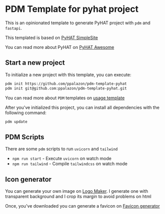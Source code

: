 # PDM Template for pyhat project

This is an opinionated template to generate PyHAT project with `pdm` and `fastapi`.

This templated is based on [PyHAT SimpleSite](https://github.com/rainmana/PyHAT-SimpleSite)

You can read more about PyHAT on [PyHAT Awesome](https://github.com/PyHAT-stack/awesome-python-htmx)

## Start a new project

To initialize a new project with this template, you can execute:

```bash
pdm init https://github.com/ppalazon/pdm-template-pyhat
pdm init git@github.com:ppalazon/pdm-template-pyhat.git
```

You can read more about `PDM` templates on [usage template](https://pdm-project.org/latest/usage/template/)

After you've initialized this project, you can install all dependencies with the following command:

```bash
pdm update
```

## PDM Scripts

There are some `pdm` scripts to run `uvicorn` and `tailwind`

- `npm run start` - Execute `uvicorn` on watch mode
- `npm run tailwind` - Compile `tailwindcss` on watch mode

## Icon generator

You can generate your own image on [Logo Maker](https://www.namecheap.com/logo-maker).
I generate one with transparent background and I crop its margin to avoid problems on html

Once, you've downloaded you can generate a favicon on [Favicon generator](https://favicon.io/favicon-converter/)
